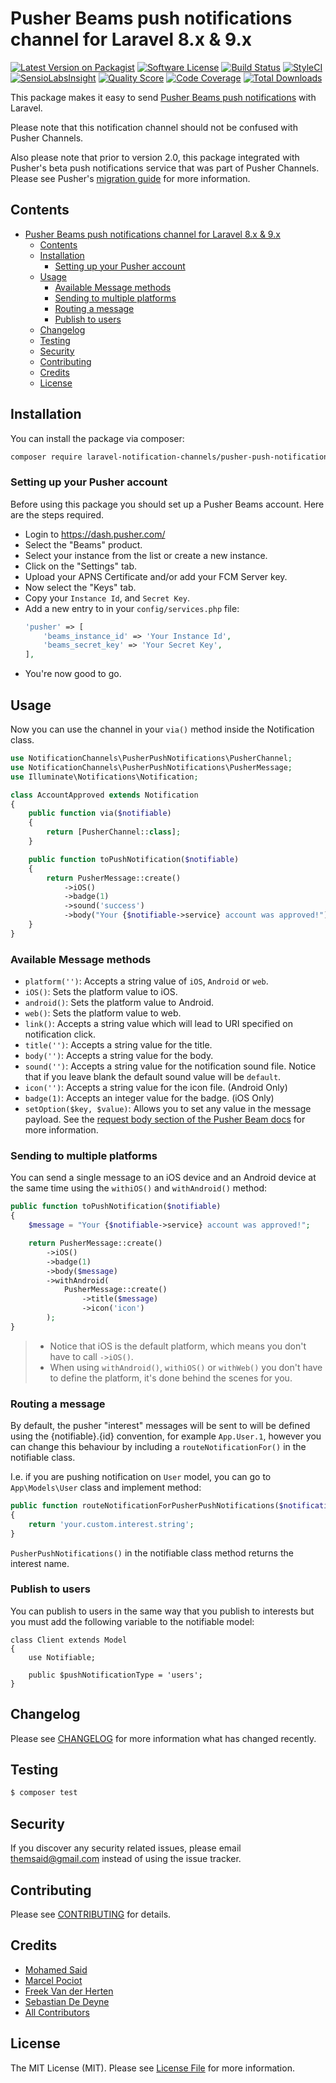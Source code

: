 # Pusher Beams push notifications channel for Laravel 8.x & 9.x

[![Latest Version on Packagist](https://img.shields.io/packagist/v/laravel-notification-channels/pusher-push-notifications.svg?style=flat-square)](https://packagist.org/packages/laravel-notification-channels/pusher-push-notifications)
[![Software License](https://img.shields.io/badge/license-MIT-brightgreen.svg?style=flat-square)](LICENSE.md)
[![Build Status](https://img.shields.io/travis/laravel-notification-channels/pusher-push-notifications/master.svg?style=flat-square)](https://travis-ci.org/laravel-notification-channels/pusher-push-notifications)
[![StyleCI](https://styleci.io/repos/65379321/shield)](https://styleci.io/repos/65379321)
[![SensioLabsInsight](https://img.shields.io/sensiolabs/i/9015691f-130d-4fca-8710-72a010abc684.svg?style=flat-square)](https://insight.sensiolabs.com/projects/9015691f-130d-4fca-8710-72a010abc684)
[![Quality Score](https://img.shields.io/scrutinizer/g/laravel-notification-channels/pusher-push-notifications.svg?style=flat-square)](https://scrutinizer-ci.com/g/laravel-notification-channels/pusher-push-notifications)
[![Code Coverage](https://img.shields.io/scrutinizer/coverage/g/laravel-notification-channels/pusher-push-notifications/master.svg?style=flat-square)](https://scrutinizer-ci.com/g/laravel-notification-channels/pusher-push-notifications/?branch=master)
[![Total Downloads](https://img.shields.io/packagist/dt/laravel-notification-channels/pusher-push-notifications.svg?style=flat-square)](https://packagist.org/packages/laravel-notification-channels/pusher-push-notifications)

This package makes it easy to send [Pusher Beams push notifications](https://pusher.com/docs/beams) with Laravel.

Please note that this notification channel should not be confused with Pusher Channels.

Also please note that prior to version 2.0, this package integrated with Pusher's beta push notifications service that was part of Pusher Channels. Please see Pusher's [migration guide](https://www.pusher.com/docs/channels/push_notifications/migration-guide) for more information.

## Contents

- [Pusher Beams push notifications channel for Laravel 8.x & 9.x](#pusher-beams-push-notifications-channel-for-laravel-55-6x-7x--8x)
  - [Contents](#contents)
  - [Installation](#installation)
    - [Setting up your Pusher account](#setting-up-your-pusher-account)
  - [Usage](#usage)
    - [Available Message methods](#available-message-methods)
    - [Sending to multiple platforms](#sending-to-multiple-platforms)
    - [Routing a message](#routing-a-message)
    - [Publish to users](#publish-to-users)
  - [Changelog](#changelog)
  - [Testing](#testing)
  - [Security](#security)
  - [Contributing](#contributing)
  - [Credits](#credits)
  - [License](#license)


## Installation

You can install the package via composer:

```bash
composer require laravel-notification-channels/pusher-push-notifications
```

### Setting up your Pusher account

Before using this package you should set up a Pusher Beams account. Here are the steps required.

- Login to https://dash.pusher.com/
- Select the "Beams" product.
- Select your instance from the list or create a new instance.
- Click on the "Settings" tab.
- Upload your APNS Certificate and/or add your FCM Server key.
- Now select the "Keys" tab.
- Copy your `Instance Id`, and `Secret Key`.
- Add a new entry to in your `config/services.php` file:
  ```php
  'pusher' => [
      'beams_instance_id' => 'Your Instance Id',
      'beams_secret_key' => 'Your Secret Key',
  ],
  ```
- You're now good to go.

## Usage

Now you can use the channel in your `via()` method inside the Notification class.

```php
use NotificationChannels\PusherPushNotifications\PusherChannel;
use NotificationChannels\PusherPushNotifications\PusherMessage;
use Illuminate\Notifications\Notification;

class AccountApproved extends Notification
{
    public function via($notifiable)
    {
        return [PusherChannel::class];
    }

    public function toPushNotification($notifiable)
    {
        return PusherMessage::create()
            ->iOS()
            ->badge(1)
            ->sound('success')
            ->body("Your {$notifiable->service} account was approved!");
    }
}
```

### Available Message methods

- `platform('')`: Accepts a string value of `iOS`, `Android` or `web`.
- `iOS()`: Sets the platform value to iOS.
- `android()`: Sets the platform value to Android.
- `web()`: Sets the platform value to web.
- `link()`: Accepts a string value which will lead to URI specified on notification click.
- `title('')`: Accepts a string value for the title.
- `body('')`: Accepts a string value for the body.
- `sound('')`: Accepts a string value for the notification sound file. Notice that if you leave blank the default sound value will be `default`.
- `icon('')`: Accepts a string value for the icon file. (Android Only)
- `badge(1)`: Accepts an integer value for the badge. (iOS Only)
- `setOption($key, $value)`: Allows you to set any value in the message payload. See the [request body section of the Pusher Beam docs](https://pusher.com/docs/beams/reference/publish-api#request-body) for more information.

### Sending to multiple platforms

You can send a single message to an iOS device and an Android device at the same time using the `withiOS()` and `withAndroid()` method:

```php
public function toPushNotification($notifiable)
{
    $message = "Your {$notifiable->service} account was approved!";

    return PusherMessage::create()
        ->iOS()
        ->badge(1)
        ->body($message)
        ->withAndroid(
            PusherMessage::create()
                ->title($message)
                ->icon('icon')
        );
}
```

> - Notice that iOS is the default platform, which means you don't have to call `->iOS()`.
> - When using `withAndroid()`, `withiOS()` or `withWeb()` you don't have to define the platform, it's done behind the scenes for you.

### Routing a message

By default, the pusher "interest" messages will be sent to will be defined using the {notifiable}.{id} convention, for example `App.User.1`,
however you can change this behaviour by including a `routeNotificationFor()` in the notifiable class.

I.e. if you are pushing notification on `User` model, you can go to `App\Models\User` class and implement method:

```php
public function routeNotificationForPusherPushNotifications($notification): string
{
    return 'your.custom.interest.string';
}
```

`PusherPushNotifications()` in the notifiable class method returns the interest name.

### Publish to users

You can publish to users in the same way that you publish to interests but you must add the following variable to the notifiable model:

```
class Client extends Model
{
    use Notifiable;

    public $pushNotificationType = 'users';
}
```

## Changelog

Please see [CHANGELOG](CHANGELOG.md) for more information what has changed recently.

## Testing

```bash
$ composer test
```

## Security

If you discover any security related issues, please email themsaid@gmail.com instead of using the issue tracker.

## Contributing

Please see [CONTRIBUTING](CONTRIBUTING.md) for details.

## Credits

- [Mohamed Said](https://github.com/themsaid)
- [Marcel Pociot](https://github.com/mpociot)
- [Freek Van der Herten](https://github.com/freekmurze)
- [Sebastian De Deyne](https://github.com/sebastiandedeyne)
- [All Contributors](../../contributors)

## License

The MIT License (MIT). Please see [License File](LICENSE.md) for more information.
